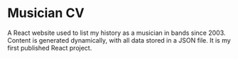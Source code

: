 # Musician CV

A React website used to list my history as a musician in bands since 2003. Content is generated dynamically, with all data stored in a JSON file. It is my first published React project.